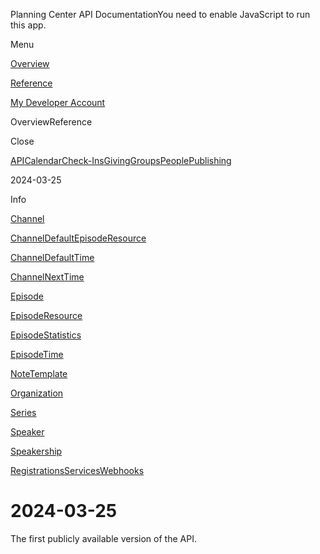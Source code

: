 Planning Center API DocumentationYou need to enable JavaScript to run this app.

Menu

[Overview](#/overview/)

[Reference](index.md)

[My Developer Account](https://api.planningcenteronline.com/oauth/applications)

OverviewReference

Close

[API](#/apps/api)[Calendar](#/apps/calendar)[Check-Ins](#/apps/check-ins)[Giving](#/apps/giving)[Groups](#/apps/groups)[People](#/apps/people)[Publishing](#/apps/publishing)

2024-03-25

Info

[Channel](vertices/channel.md)

[ChannelDefaultEpisodeResource](vertices/channel_default_episode_resource.md)

[ChannelDefaultTime](vertices/channel_default_time.md)

[ChannelNextTime](vertices/channel_next_time.md)

[Episode](vertices/episode.md)

[EpisodeResource](vertices/episode_resource.md)

[EpisodeStatistics](vertices/episode_statistics.md)

[EpisodeTime](vertices/episode_time.md)

[NoteTemplate](vertices/note_template.md)

[Organization](vertices/organization.md)

[Series](vertices/series.md)

[Speaker](vertices/speaker.md)

[Speakership](vertices/speakership.md)

[Registrations](#/apps/registrations)[Services](#/apps/services)[Webhooks](#/apps/webhooks)

# 2024-03-25

The first publicly available version of the API.